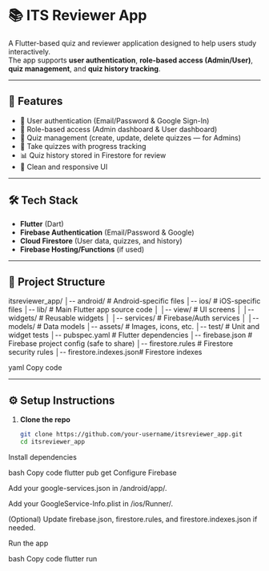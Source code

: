 # 📚 ITS Reviewer App

A Flutter-based quiz and reviewer application designed to help users study interactively.  
The app supports **user authentication**, **role-based access (Admin/User)**, **quiz management**, and **quiz history tracking**.

---

## 🚀 Features
- 🔑 User authentication (Email/Password & Google Sign-In)  
- 👥 Role-based access (Admin dashboard & User dashboard)  
- 📝 Quiz management (create, update, delete quizzes — for Admins)  
- 🎯 Take quizzes with progress tracking  
- 📊 Quiz history stored in Firestore for review  
- 🌙 Clean and responsive UI  

---

## 🛠️ Tech Stack
- **Flutter** (Dart)  
- **Firebase Authentication** (Email/Password & Google)  
- **Cloud Firestore** (User data, quizzes, and history)  
- **Firebase Hosting/Functions** (if used)  

---

## 📂 Project Structure
itsreviewer_app/
│-- android/ # Android-specific files
│-- ios/ # iOS-specific files
│-- lib/ # Main Flutter app source code
│ │-- view/ # UI screens
│ │-- widgets/ # Reusable widgets
│ │-- services/ # Firebase/Auth services
│ │-- models/ # Data models
│-- assets/ # Images, icons, etc.
│-- test/ # Unit and widget tests
│-- pubspec.yaml # Flutter dependencies
│-- firebase.json # Firebase project config (safe to share)
│-- firestore.rules # Firestore security rules
│-- firestore.indexes.json# Firestore indexes

yaml
Copy code

---

## ⚙️ Setup Instructions
1. **Clone the repo**
   ```bash
   git clone https://github.com/your-username/itsreviewer_app.git
   cd itsreviewer_app
Install dependencies

bash
Copy code
flutter pub get
Configure Firebase

Add your google-services.json in /android/app/.

Add your GoogleService-Info.plist in /ios/Runner/.

(Optional) Update firebase.json, firestore.rules, and firestore.indexes.json if needed.

Run the app

bash
Copy code
flutter run
